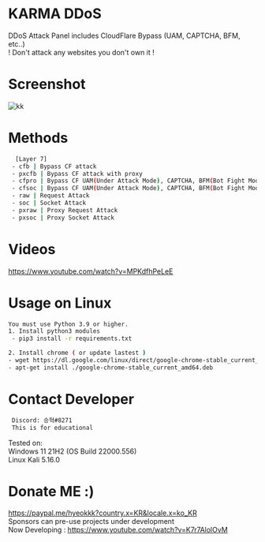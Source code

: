 # KARMA DDoS
 DDoS Attack Panel includes CloudFlare Bypass (UAM, CAPTCHA, BFM, etc..)<br/>
 ! Don't attack any websites you don't own it !

# Screenshot
![kk](https://user-images.githubusercontent.com/87601386/161046871-fa69a88b-71c0-441f-8f28-ddcf562c1810.png)

# Methods
```sh
  [Layer 7]
 - cfb | Bypass CF attack
 - pxcfb | Bypass CF attack with proxy
 - cfpro | Bypass CF UAM(Under Attack Mode), CAPTCHA, BFM(Bot Fight Mode) etc.. (request)
 - cfsoc | Bypass CF UAM(Under Attack Mode), CAPTCHA, BFM(Bot Fight Mode) etc.. (socket)
 - raw | Request Attack
 - soc | Socket Attack
 - pxraw | Proxy Request Attack
 - pxsoc | Proxy Socket Attack
```

# Videos

https://www.youtube.com/watch?v=MPKdfhPeLeE

# Usage on Linux
```sh
You must use Python 3.9 or higher.
1. Install python3 modules
 - pip3 install -r requirements.txt

2. Install chrome ( or update lastest )
- wget https://dl.google.com/linux/direct/google-chrome-stable_current_amd64.deb
- apt-get install ./google-chrome-stable_current_amd64.deb
```

# Contact Developer
```sh
 Discord: 승혁#8271
 This is for educational
```

Tested on:<br/>
 Windows 11 21H2 (OS Build 22000.556)<br/>
 Linux Kali 5.16.0

# Donate ME :)
 https://paypal.me/hyeokkk?country.x=KR&locale.x=ko_KR<br/>
 Sponsors can pre-use projects under development<br/>
 Now Developing : https://www.youtube.com/watch?v=K7r7AlolOvM
 
